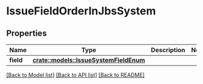 # IssueFieldOrderInJbsSystem

## Properties

Name | Type | Description | Notes
------------ | ------------- | ------------- | -------------
**field** | [**crate::models::IssueSystemFieldEnum**](IssueSystemFieldEnum.md) |  | 

[[Back to Model list]](../README.md#documentation-for-models) [[Back to API list]](../README.md#documentation-for-api-endpoints) [[Back to README]](../README.md)


